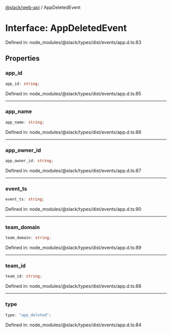[@slack/web-api](../index.md) / AppDeletedEvent

# Interface: AppDeletedEvent

Defined in: node\_modules/@slack/types/dist/events/app.d.ts:83

## Properties

### app\_id

```ts
app_id: string;
```

Defined in: node\_modules/@slack/types/dist/events/app.d.ts:85

***

### app\_name

```ts
app_name: string;
```

Defined in: node\_modules/@slack/types/dist/events/app.d.ts:86

***

### app\_owner\_id

```ts
app_owner_id: string;
```

Defined in: node\_modules/@slack/types/dist/events/app.d.ts:87

***

### event\_ts

```ts
event_ts: string;
```

Defined in: node\_modules/@slack/types/dist/events/app.d.ts:90

***

### team\_domain

```ts
team_domain: string;
```

Defined in: node\_modules/@slack/types/dist/events/app.d.ts:89

***

### team\_id

```ts
team_id: string;
```

Defined in: node\_modules/@slack/types/dist/events/app.d.ts:88

***

### type

```ts
type: "app_deleted";
```

Defined in: node\_modules/@slack/types/dist/events/app.d.ts:84
